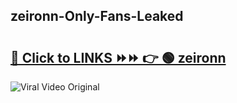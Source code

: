 
 ## zeironn-Only-Fans-Leaked

# <h2><a href="https://clipsfans.com/zeironn&ref=git">🔗 Click to LINKS ⏩⏩ 👉 🟢 zeironn </a></h2>

<a href="https://clipsfans.com/zeironn&ref=git" rel="nofollow" data-target="animated-image.originalLink"><img src="https://i.ibb.co.com/xMMVF88/686577567.gif" alt="Viral Video Original" style="max-width: 100%; display: inline-block;" data-target="animated-image.originalImage"></a>
